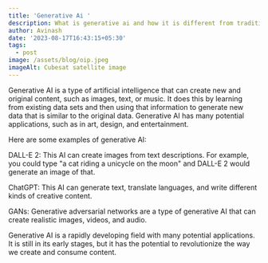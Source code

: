 ```yaml
---
title: 'Generative Ai '
description: What is generative ai and how it is different from traditional ai
author: Avinash
date: '2023-08-17T16:43:15+05:30'
tags:
  - post
image: /assets/blog/oip.jpeg
imageAlt: Cubesat satellite image
---
```

Generative AI is a type of artificial intelligence that can create new and original content, such as images, text, or music. It does this by learning from existing data sets and then using that information to generate new data that is similar to the original data. Generative AI has many potential applications, such as in art, design, and entertainment.



Here are some examples of generative AI:



DALL-E 2: This AI can create images from text descriptions. For example, you could type "a cat riding a unicycle on the moon" and DALL-E 2 would generate an image of that.

ChatGPT: This AI can generate text, translate languages, and write different kinds of creative content.

GANs: Generative adversarial networks are a type of generative AI that can create realistic images, videos, and audio.

Generative AI is a rapidly developing field with many potential applications. It is still in its early stages, but it has the potential to revolutionize the way we create and consume content.
